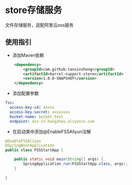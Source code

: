 # store存储服务
文件存储服务，适配阿里云oss服务

## 使用指引

- 添加Maven依赖
```xml
    <dependency>
        <groupId>com.github.tanxinzheng</groupId>
        <artifactId>barrel-support-store</artifactId>
        <version>1.0.0-SNAPSHOT</version>
    </dependency>
```

- 添加配置参数
```yaml
fss:
  access-key-id: xxxxx
  access-key-secret: xxxxxxxx
  bucket-name: bucket-test
  endpoint: oss-cn-hangzhou.aliyuncs.com
```

- 在启动类中添加@EnableFSSAliyun注解
```java
@EnableFSSAliyun
@SpringBootApplication
public class FSSStartApp {

    public static void main(String[] args) {
        SpringApplication.run(FSSStartApp.class, args);
    }
    
}
```